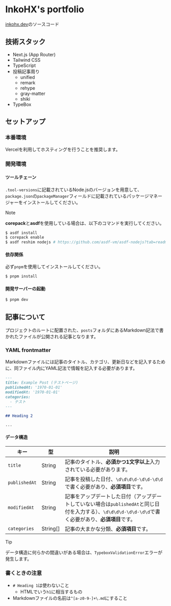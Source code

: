 # InkoHX's portfolio

[inkohx.dev](https://inkohx.dev)のソースコード

## 技術スタック

- Next.js (App Router)
- Tailwind CSS
- TypeScript
- 投稿記事周り
  - unified
  - remark
  - rehype
  - gray-matter
  - shiki
- TypeBox

## セットアップ

### 本番環境

Vercelを利用してホスティングを行うことを推奨します。

### 開発環境

#### ツールチェーン

`.tool-versions`に記載されているNode.jsのバージョンを用意して、`package.json`の`packageManager`フィールドに記載されているパッケージマネージャーをインストールしてください。

<!-- prettier-ignore-start -->
> [!NOTE]
> **corepack**と**asdf**を使用している場合は、以下のコマンドを実行してください。
> ```bash
> $ asdf install
> $ corepack enable
> $ asdf reshim nodejs # https://github.com/asdf-vm/asdf-nodejs?tab=readme-ov-file#corepack
> ```
<!-- prettier-ignore-end -->

#### 依存関係

必ず`pnpm`を使用してインストールしてください。

```bash
$ pnpm install
```

#### 開発サーバーの起動

```bash
$ pnpm dev
```

## 記事について

プロジェクトのルートに配置された、`posts`フォルダにあるMarkdown記法で書かれたファイルが公開される記事となります。

### YAML frontmatter

Markdownファイルには記事のタイトル、カテゴリ、更新日などを記入するために、同ファイル内にYAML記法で情報を記入する必要があります。

```markdown
---
title: Example Post (テストページ)
publishedAt: '1970-01-01'
modifiedAt: '1970-01-01'
categories:
  - テスト
---

## Heading 2

...
```

#### データ構造

| キー          | 型       | 説明                                                                                                                                                  |
| ------------- | -------- | ----------------------------------------------------------------------------------------------------------------------------------------------------- |
| `title`       | String   | 記事のタイトル、**必須かつ1文字以上**入力されている必要があります。                                                                                   |
| `publishedAt` | String   | 記事を投稿した日付、`\d\d\d\d-\d\d-\d\d`で書く必要があり、**必須項目**です。                                                                          |
| `modifiedAt`  | String   | 記事をアップデートした日付（アップデートしていない場合は`publishedAt`と同じ日付を入力する）、`\d\d\d\d-\d\d-\d\d`で書く必要があり、**必須項目**です。 |
| `categories`  | String[] | 記事の大まかな分類、**必須項目**です。                                                                                                                |

> [!TIP]
> データ構造に何らかの間違いがある場合は、`TypeboxValidationError`エラーが発生します。

### 書くときの注意

- `# Heading 1`は使わないこと
  - HTMLでいう`h1`に相当するもの
- Markdownファイルの名前は`^[a-z0-9-]+\.md`にすること
